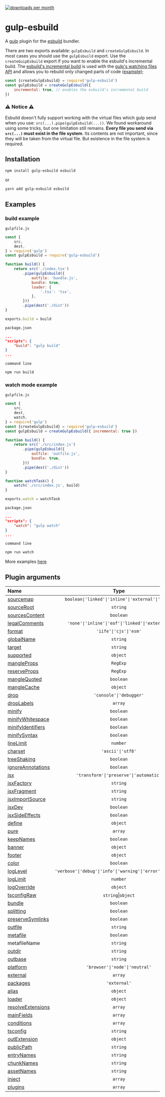 [![downloads per month](https://img.shields.io/npm/dm/gulp-esbuild?style=flat-square)](https://npmcharts.com/compare/gulp-esbuild?minimal=true)

# gulp-esbuild
A [gulp](https://gulpjs.com) plugin for the [esbuild](https://esbuild.github.io) bundler.

There are two exports available: `gulpEsbuild` and `createGulpEsbuild`. In most cases you should use the `gulpEsbuild` export. Use the `createGuipEsbuild` export if you want to enable the esbuild's incremental build.
The [esbuild's incremental build](https://esbuild.github.io/api/#incremental) is used with the [gulp's watching files API](https://gulpjs.com/docs/en/getting-started/watching-files/) and allows you to rebuild only changed parts of code ([example](https://github.com/ym-project/gulp-esbuild/tree/v0/examples/watch));

```js
const {createGulpEsbuild} = require('gulp-esbuild')
const gulpEsbuild = createGulpEsbuild({
	incremental: true, // enables the esbuild's incremental build
})
```

### ⚠️ Notice ⚠️

Esbuild doesn't fully support working with the virtual files which gulp send when you use: `src(...).pipe(gulpEsbuild(...))`.
We found workaround using some tricks, but one limitation still remains. **Every file you send via `src(...)` must exist in the file system**.
Its contents are not important, since they will be taken from the virtual file. But existence in the file system is required.

## Installation
```bash
npm install gulp-esbuild esbuild
```
or
```bash
yarn add gulp-esbuild esbuild
```

## Examples

### build example

`gulpfile.js`
```js
const {
    src,
    dest,
} = require('gulp')
const gulpEsbuild = require('gulp-esbuild')

function build() {
    return src('./index.tsx')
        .pipe(gulpEsbuild({
            outfile: 'bundle.js',
            bundle: true,
            loader: {
                '.tsx': 'tsx',
            },
        }))
        .pipe(dest('./dist'))
}

exports.build = build
```
`package.json`
```json
...
"scripts": {
    "build": "gulp build"
}
...
```
`command line`
```bash
npm run build
```

### watch mode example

`gulpfile.js`
```js
const {
    src,
    dest,
    watch,
} = require('gulp')
const {createGulpEsbuild} = require('gulp-esbuild')
const gulpEsbuild = createGulpEsbuild({ incremental: true })

function build() {
    return src('./src/index.js')
        .pipe(gulpEsbuild({
            outfile: 'outfile.js',
            bundle: true,
        }))
        .pipe(dest('./dist'))
}

function watchTask() {
    watch('./src/index.js', build)
}

exports.watch = watchTask
```
`package.json`
```json
...
"scripts": {
    "watch": "gulp watch"
}
...
```
`command line`
```bash
npm run watch
```

More examples [here](https://github.com/ym-project/gulp-esbuild/tree/v0/examples)

## Plugin arguments

| **Name**                                                               | **Type**                                | **Default**       |
| :--------------------------------------------------------------------- | :-------------------------------------: | :---------------: |
| [sourcemap](https://esbuild.github.io/api/#sourcemap)                  | `boolean\|'linked'\|'inline'\|'external'\|'both'` |                   |
| [sourceRoot](https://esbuild.github.io/api/#source-root)               | `string`                                |                   |
| [sourcesContent](https://esbuild.github.io/api/#sources-content)       | `boolean`                               |                   |
| [legalComments](https://esbuild.github.io/api/#legal-comments)         | `'none'\|'inline'\|'eof'\|'linked'\|'external'`             |
| [format](https://esbuild.github.io/api/#format)                        | `'iife'\|'cjs'\|'esm'`                  |                   |
| [globalName](https://esbuild.github.io/api/#global-name)               | `string`                                |                   |
| [target](https://esbuild.github.io/api/#target)                        | `string`                                |                   |
| [supported](https://esbuild.github.io/api/#supported)                  | `object`                                |                   |
| [mangleProps](https://esbuild.github.io/api/#mangle-props)             | `RegExp`                                |                   |
| [reserveProps](https://esbuild.github.io/api/#mangle-props)            | `RegExp`                                |                   |
| [mangleQuoted](https://esbuild.github.io/api/#mangle-quoted)           | `boolean`                               |                   |
| [mangleCache](https://esbuild.github.io/api/#mangle-props)             | `object`                                |                   |
| [drop](https://esbuild.github.io/api/#drop)                            | `'console'\|'debugger'`                 |                   |
| [dropLabels](https://esbuild.github.io/api/#drop-labels)               | `array`                                 |                   |
| [minify](https://esbuild.github.io/api/#minify)                        | `boolean`                               |                   |
| [minifyWhitespace](https://esbuild.github.io/api/#minify)              | `boolean`                               |                   |
| [minifyIdentifiers](https://esbuild.github.io/api/#minify)             | `boolean`                               |                   |
| [minifySyntax](https://esbuild.github.io/api/#minify)                  | `boolean`                               |                   |
| [lineLimit](https://esbuild.github.io/api/#line-limit)                 | `number`                                |                   |
| [charset](https://esbuild.github.io/api/#charset)                      | `'ascii'\|'utf8'`                       |                   |
| [treeShaking](https://esbuild.github.io/api/#tree-shaking)             | `boolean`                               |                   |
| [ignoreAnnotations](https://esbuild.github.io/api/#ignore-annotations) | `boolean`                               |                   |
| [jsx](https://esbuild.github.io/api/#jsx)                              | `'transform'\|'preserve'\|'automatic'`  |                   |
| [jsxFactory](https://esbuild.github.io/api/#jsx-factory)               | `string`                                |                   |
| [jsxFragment](https://esbuild.github.io/api/#jsx-fragment)             | `string`                                |                   |
| [jsxImportSource](https://esbuild.github.io/api/#jsx-import-source)    | `string`                                |                   |
| [jsxDev](https://esbuild.github.io/api/#jsx-dev)                       | `boolean`                               |                   |
| [jsxSideEffects](https://esbuild.github.io/api/#jsx-side-effects)      | `boolean`                               |                   |
| [define](https://esbuild.github.io/api/#define)                        | `object`                                |                   |
| [pure](https://esbuild.github.io/api/#pure)                            | `array`                                 |                   |
| [keepNames](https://esbuild.github.io/api/#keep-names)                 | `boolean`                               |                   |
| [banner](https://esbuild.github.io/api/#banner)                        | `object`                                |                   |
| [footer](https://esbuild.github.io/api/#footer)                        | `object`                                |                   |
| [color](https://esbuild.github.io/api/#color)                          | `boolean`                               |                   |
| [logLevel](https://esbuild.github.io/api/#log-level)                   | `'verbose'\|'debug'\|'info'\|'warning'\|'error'\|'silent'`  | `'silent'`        |
| [logLimit](https://esbuild.github.io/api/#log-limit)                   | `number`                                |                   |
| [logOverride](https://esbuild.github.io/api/#log-override)             | `object`                                |                   |
| [tsconfigRaw](https://esbuild.github.io/api/#tsconfig-raw)             | `string`\|`object`                      |                   |
| [bundle](https://esbuild.github.io/api/#bundle)                        | `boolean`                               |                   |
| [splitting](https://esbuild.github.io/api/#splitting)                  | `boolean`                               |                   |
| [preserveSymlinks](https://esbuild.github.io/api/#preserve-symlinks)   | `boolean`                               |                   |
| [outfile](https://esbuild.github.io/api/#outfile)                      | `string`                                |                   |
| [metafile](https://esbuild.github.io/api/#metafile)                    | `boolean`                               |                   |
| metafileName                                                           | `string`                                | `'metafile.json'` |
| [outdir](https://esbuild.github.io/api/#outdir)                        | `string`                                |                   |
| [outbase](https://esbuild.github.io/api/#outbase)                      | `string`                                |                   |
| [platform](https://esbuild.github.io/api/#platform)                    | `'browser'\|'node'\|'neutral'`          |                   |
| [external](https://esbuild.github.io/api/#external)                    | `array`                                 |                   |
| [packages](https://esbuild.github.io/api/#packages)                    | `'external'`                            |                   |
| [alias](https://esbuild.github.io/api/#alias)                          | `object`                                |                   |
| [loader](https://esbuild.github.io/api/#loader)                        | `object`                                |                   |
| [resolveExtensions](https://esbuild.github.io/api/#resolve-extensions) | `array`                                 |                   |
| [mainFields](https://esbuild.github.io/api/#main-fields)               | `array`                                 |                   |
| [conditions](https://esbuild.github.io/api/#conditions)                | `array`                                 |                   |
| [tsconfig](https://esbuild.github.io/api/#tsconfig)                    | `string`                                |                   |
| [outExtension](https://esbuild.github.io/api/#out-extension)           | `object`                                |                   |
| [publicPath](https://esbuild.github.io/api/#public-path)               | `string`                                |                   |
| [entryNames](https://esbuild.github.io/api/#entry-names)               | `string`                                |                   |
| [chunkNames](https://esbuild.github.io/api/#chunk-names)               | `string`                                |                   |
| [assetNames](https://esbuild.github.io/api/#asset-names)               | `string`                                |                   |
| [inject](https://esbuild.github.io/api/#inject)                        | `array`                                 |                   |
| [plugins](https://esbuild.github.io/plugins/)                          | `array`                                 |                   |
